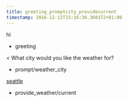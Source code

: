 ```yaml
---
title: greeting_promptcity_providecurrent
timestamp: 2016-12-12T15:16:36.360372+01:00
---
```


hi
* greeting

< What city would you like the weather for?
* prompt/weather_city

[seattle](city)
* provide_weather/current
